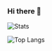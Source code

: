 ### Hi there 👋
![Stats](https://github-readme-stats.vercel.app/api?username=GowthamGottimukkala&hide=stars&theme=dark&show_icons=true&hide_title=true&hide_rank=true&include_all_commits=true)

![Top Langs](https://github-readme-stats.vercel.app/api/top-langs/?username=GowthamGottimukkala&layout=compact&theme=dark)

<!--
**GowthamGottimukkala/GowthamGottimukkala** is a ✨ _special_ ✨ repository because its `README.md` (this file) appears on your GitHub profile.

Here are some ideas to get you started:

- 🔭 I’m currently working on ...
- 🌱 I’m currently learning ...
- 👯 I’m looking to collaborate on ...
- 🤔 I’m looking for help with ...
- 💬 Ask me about ...
- 📫 How to reach me: ...
- 😄 Pronouns: ...
- ⚡ Fun fact: ...
-->
